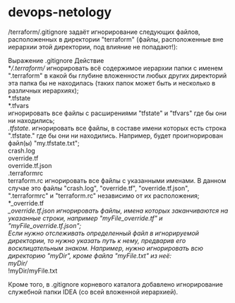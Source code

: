# devops-netology  
/terraform/.gitignore задаёт игнорирование следующих файлов, расположенных в директории "terraform" (файлы, расположенные вне иерархии этой директории, под влияние не попадают!):  

Выражение .gitignore	Действие  
**/.terraform/*	игнорировать всё содержимое иерархии папки с именем ".terraform" в какой бы глубине вложенности любых других директорий эта папка бы не находилась (таких папок может быть и несколько в различных иерархиях);  
*.tfstate  
*.tfvars  
игнорировать все файлы с расширениями "tfstate" и "tfvars" где бы они ни находились;  
*.tfstate.*	игнорировать все файлы, в составе имени которых есть строка ".tfstate." где бы они ни находились. Например, будет проигнорирован файл(ы) "my.tfstate.txt";  
crash.log  
override.tf  
override.tf.json  
.terraformrc  
terraform.rc	игнорировать все файлы с указанными именами. В данном случае это файлы "crash.log", "override.tf", "override.tf.json", ".terraformrc" и "terraform.rc" независимо от их расположения;  
*_override.tf  
*_override.tf.json	игнорировать файлы, имена которых заканчиваются на указанные строки, например "myFile_override.tf" и "myFile_override.tf.json";  
Если нужно отслеживать определенный файл в игнорируемой директории, то нужно указать путь к нему, предварив его восклицательным знаком. Например, нужно игнорировать всю директорию "myDir", кроме файла "myFile.txt" из неё:  
myDir/*  
!myDir/myFile.txt  

Кроме того, в .gitignore корневого каталога добавлено игнорирование служебной папки IDEA (со всей вложенной иерархией).    
